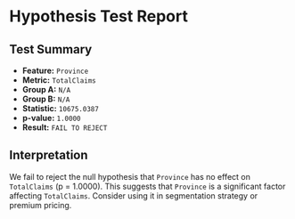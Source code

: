 # Hypothesis Test Report

## Test Summary

- **Feature:** `Province`
- **Metric:** `TotalClaims`
- **Group A:** `N/A`
- **Group B:** `N/A`
- **Statistic:** `10675.0387`
- **p-value:** `1.0000`
- **Result:** `FAIL TO REJECT`

## Interpretation

We fail to reject the null hypothesis that `Province` has no effect on `TotalClaims` (p = 1.0000). This suggests that `Province` is a significant factor affecting `TotalClaims`. Consider using it in segmentation strategy or premium pricing.
